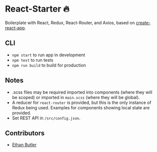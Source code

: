# React-Starter :fire:

Boilerplate with React, Redux, React-Router, and Axios, based on [create-react-app](https://github.com/facebookincubator/create-react-app).

## CLI

* `npm start` to run app in development
* `npm test` to run tests
* `npm run build` to build for production

## Notes

* .scss files may be required imported into components (where they will be scoped) or imported in `main.scss` (where they will be global).
* A reducer for `react-router` is provided, but this is the only instance of Redux being used. Examples for components showing local state are provided.
* Set REST API in `/src/config.json`.

## Contributors

* [Ethan Butler](https://github.com/ethanbutler)
